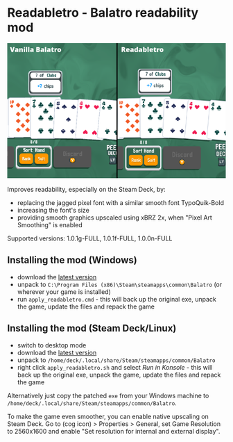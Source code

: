 # Readabletro - Balatro readability mod

![Balatro vs Readabletro](comparison.png)

Improves readability, especially on the Steam Deck, by:
* replacing the jagged pixel font with a similar smooth font TypoQuik-Bold
* increasing the font's size
* providing smooth graphics upscaled using xBRZ 2x, when "Pixel Art Smoothing" is enabled

Supported versions: 1.0.1g-FULL, 1.0.1f-FULL, 1.0.0n-FULL

## Installing the mod (Windows)

* download the [latest version](https://github.com/bladeSk/readabletro/releases/latest)
* unpack to `C:\Program Files (x86)\Steam\steamapps\common\Balatro` (or wherever your game is installed)
* run `apply_readabletro.cmd` - this will back up the original exe, unpack the game, update the files and repack the game


## Installing the mod (Steam Deck/Linux)

* switch to desktop mode
* download the [latest version](https://github.com/bladeSk/readabletro/releases/latest)
* unpack to `/home/deck/.local/share/Steam/steamapps/common/Balatro`
* right click `apply_readabletro.sh` and select _Run in Konsole_ - this will back up the original exe, unpack the game, update the files and repack the game

Alternatively just copy the patched `exe` from your Windows machine to `/home/deck/.local/share/Steam/steamapps/common/Balatro`.

To make the game even smoother, you can enable native upscaling on Steam Deck. Go to (cog icon) > Properties > General, set Game Resolution to 2560x1600 and enable "Set resolution for internal and external display".
